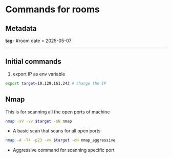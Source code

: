 # Commands for rooms

## Metadata

**tag**- #room
date = 2025-05-07

---

## Initial commands 
1. export IP as env variable 
```bash
export target=10.129.161.243 # Change the IP 
```
## Nmap 

This is for scanning all the open ports of machine

```bash
nmap -sV -vv $target -oN nmap 
```
- A basic scan that scans for all open ports 
```bash
nmap -A -T4 -p23 -vv $target -oN nmap_aggressive
```
- Aggressive command for scanning specific port 
